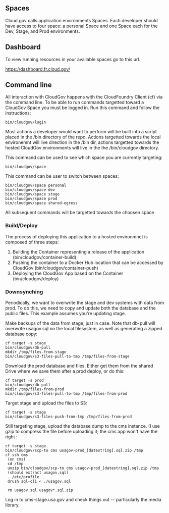 ## Spaces

Cloud.gov calls application environments Spaces. Each developer should have access to four space: a personal Space and one Space each for the Dev, Stage, and Prod environments.

## Dashboard

To view running resources in your available spaces go to this url.

https://dashboard.fr.cloud.gov/

## Command line

All interaction with CloudGov happens with the CloudFoundry Client (cf) via the command line.
To be able to run commands targetted toward a CloudGov Space you must be logged in. Run this command and follow the instructions:

```
bin/cloudgov/login
```

Most actions a developer would want to perform will be built into a script placed in the /bin directory of the repo. Actions targetted towards the local environemnt will live direction in the /bin dir, actions targetted towards the hosted CloudGov environments will live in the the /bin/cloudgov directory.

This command can be used to see which space you are currently targeting:

```
bin/cloudgov/space
```

This command can be user to switch between spaces:

```
bin/cloudgov/space personal
bin/cloudgov/space dev
bin/cloudgov/space stage
bin/cloudgov/space prod
bin/cloudgov/space shared-egress
```

All subsequent commands will be targetted towards the choosen space

### Build/Deploy

The process of deploying this application to a hosted environmnet is composed of three steps:
1. Building the Container representing a release of the application (bin/cloudgov/container-build)
2. Pushing the container to a Docker Hub location that can be accessed by CloudGov (bin/cloudgov/container-push)
3. Deploying the CloudGov App based on the Container (bin/cloudgov/deploy)

### Downsynching

Periodically, we want to overwrite the stage and dev systems with data from prod. To do this, we need to copy and update both the database and the public files. This example assumes you're updating stage. 

Make backups of the data from stage, just in case. Note that db-pull will overwrite usagov.sql on the local filesystem, as well as generating a zipped database copy:  
  
```
cf target -s stage
bin/cloudgov/db-pull
mkdir /tmp/files-from-stage
bin/cloudgov/s3-files-pull-to-tmp /tmp/files-from-stage
```

Download the prod database and files. Either get them from the shared Drive where we save them after a prod deploy, or do this:

```
cf target -s prod
bin/cloudgov/db-pull
mkdir /tmp/files-from-prod
bin/cloudgov/s3-files-pull-to-tmp /tmp/files-from-prod
```

Target stage and upload the files to S3:

```
cf target -s stage
bin/cloudgov/s3-files-push-from-tmp /tmp/files-from-prod
```

Still targeting stage, upload the database dump to the cms instance. (I use gzip to compress the file before uploading it; the cms app won't have the right :

```
cf target -s stage
bin/cloudgov/scp-to cms usagov-prod_[datestring].sql.zip /tmp
cf ssh cms
 (on cms)
 cd /tmp
 unzip bin/cloudgov/scp-to cms usagov-prod_[datestring].sql.zip /tmp
 (should extract usagov.sql)
 . /etc/profile
 drush sql-cli < ./usagov.sql

 rm usagov.sql usagov*.sql.zip
```

Log in to cms-stage.usa.gov and check things out -- particularly the media library. 

